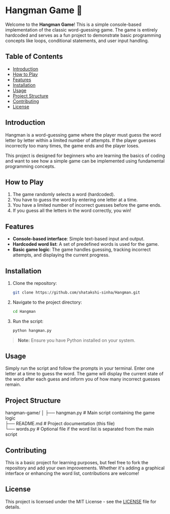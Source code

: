 # Hangman Game 🎯

Welcome to the **Hangman Game**! This is a simple console-based implementation of the classic word-guessing game. The game is entirely hardcoded and serves as a fun project to demonstrate basic programming concepts like loops, conditional statements, and user input handling.

## Table of Contents

- [Introduction](#introduction)
- [How to Play](#how-to-play)
- [Features](#features)
- [Installation](#installation)
- [Usage](#usage)
- [Project Structure](#project-structure)
- [Contributing](#contributing)
- [License](#license)

## Introduction

Hangman is a word-guessing game where the player must guess the word letter by letter within a limited number of attempts. If the player guesses incorrectly too many times, the game ends and the player loses.

This project is designed for beginners who are learning the basics of coding and want to see how a simple game can be implemented using fundamental programming concepts.

## How to Play

1. The game randomly selects a word (hardcoded).
2. You have to guess the word by entering one letter at a time.
3. You have a limited number of incorrect guesses before the game ends.
4. If you guess all the letters in the word correctly, you win!

## Features

- **Console-based interface**: Simple text-based input and output.
- **Hardcoded word list**: A set of predefined words is used for the game.
- **Basic game logic**: The game handles guessing, tracking incorrect attempts, and displaying the current progress.

## Installation

1. Clone the repository:

    ```bash
    git clone https://github.com/shatakshi-sinha/Hangman.git
    ```

2. Navigate to the project directory:

    ```bash
    cd Hangman
    ```

3. Run the script:

    ```bash
    python hangman.py
    ```

> **Note:** Ensure you have Python installed on your system.

## Usage

Simply run the script and follow the prompts in your terminal. Enter one letter at a time to guess the word. The game will display the current state of the word after each guess and inform you of how many incorrect guesses remain.

## Project Structure

hangman-game/
│
├── hangman.py          # Main script containing the game logic  
├── README.md           # Project documentation (this file)  
└── words.py            # Optional file if the word list is separated from the main script  


## Contributing

This is a basic project for learning purposes, but feel free to fork the repository and add your own improvements. Whether it's adding a graphical interface or enhancing the word list, contributions are welcome!

## License

This project is licensed under the MIT License - see the [LICENSE](LICENSE) file for details.
